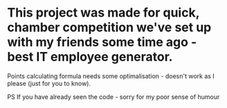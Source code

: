 # This project was made for quick, chamber competition we've set up with my friends some time ago - best IT employee generator.
Points calculating formula needs some optimalisation - doesn't work as I please (just for you to know).

PS
If you have already seen the code - sorry for my poor sense of humour
